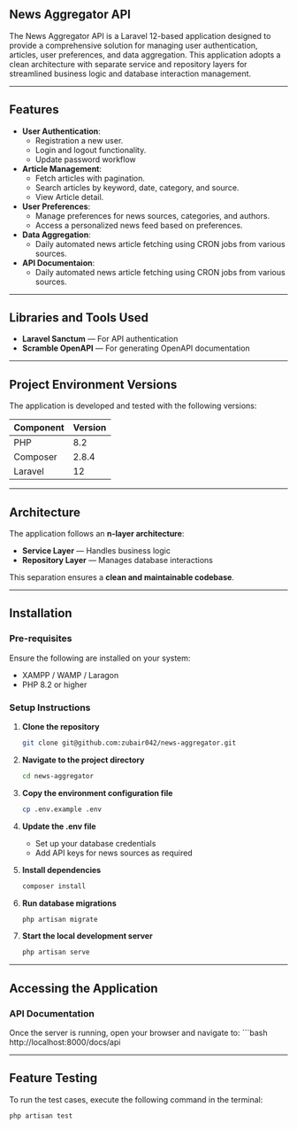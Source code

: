 
## News Aggregator API

The News Aggregator API is a Laravel 12-based application designed to provide a comprehensive solution for managing user authentication, articles, user preferences, and data aggregation. This application adopts a clean architecture with separate service and repository layers for streamlined business logic and database interaction management.

---

## Features

- **User Authentication**:
  - Registration a new user.
  - Login and logout functionality.
  - Update password workflow
- **Article Management**:
  - Fetch articles with pagination.
  - Search articles by keyword, date, category, and source.
  - View Article detail.
- **User Preferences**: 
  - Manage preferences for news sources, categories, and authors.
  - Access a personalized news feed based on preferences.
- **Data Aggregation**:
  - Daily automated news article fetching using CRON jobs from various sources.
- **API Documentaion**:
  - Daily automated news article fetching using CRON jobs from various sources.

---
 
## Libraries and Tools Used

- **Laravel Sanctum** — For API authentication  
- **Scramble OpenAPI** — For generating OpenAPI documentation
  
---

## Project Environment Versions

The application is developed and tested with the following versions:

| Component | Version |
|------------|----------|
| PHP        | 8.2      |
| Composer   | 2.8.4    |
| Laravel    | 12       |

---

## Architecture

The application follows an **n-layer architecture**:

- **Service Layer** — Handles business logic  
- **Repository Layer** — Manages database interactions  

This separation ensures a **clean and maintainable codebase**.

---

## Installation

### **Pre-requisites**
Ensure the following are installed on your system:
- XAMPP / WAMP / Laragon  
- PHP 8.2 or higher  

### **Setup Instructions**

1. **Clone the repository**
   ```bash
   git clone git@github.com:zubair042/news-aggregator.git
   
2. **Navigate to the project directory**
   ```bash
   cd news-aggregator

3. **Copy the environment configuration file**
   ```bash
   cp .env.example .env

4. **Update the .env file**
   - Set up your database credentials
   - Add API keys for news sources as required

5. **Install dependencies**
   ```bash
   composer install

6. **Run database migrations**
   ```bash
   php artisan migrate

7. **Start the local development server**
   ```bash
   php artisan serve

---

## Accessing the Application

### **API Documentation**
Once the server is running, open your browser and navigate to:
    ```bash
http://localhost:8000/docs/api

---

## Feature Testing

To run the test cases, execute the following command in the terminal:
```bash
php artisan test


